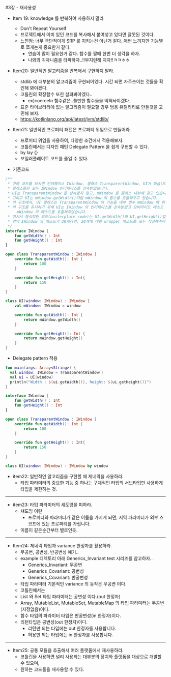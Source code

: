 #3장 - 재사용성

- Item 19: knowledge 를 반복하여 사용하지 말라
  - Don't Repeat Yourself
  - 프로젝트에서 이미 있던 코드를 복사해서 붙여넣고 있다면 잘못된 것이다.
  - 느낀점: 너무 극단적이게 SRP 를 지키는건 아닌거 같다..매번 느끼지만 기능별로 쪼개는게 중요한거 같다.
    - 연습이 많이 필요한거 같다. 함수를 짤때 한번 더 생각을 하자.
    - 나와의 귀차니즘을 타파하자..!!부지런해 지자!!ㅋㅋㅎㅎ

- Item20: 일반적인 알고리즘을 반복해서 구현하지 말라.
  - stdlib 에 대부분의 알고리즘이 구현되어있다. 시간 되면 자주쓰이는 것들을 확인해 봐야겠다.
  - 코틀린의 확장함수 또한 살펴봐야겠다..
    - ex)coerceIn 함수같은..쓸만한 함수들을 익혀놔야겠다.
  - 표준 라이브러리에 없는 알고리즘이 필요할 경우 범용 유틸리티로 만들것을 고민해 보자.
  - https://kotlinlang.org/api/latest/jvm/stdlib/

- Item21: 일반적인 프로퍼티 패턴은 프로퍼티 위임으로 만들어라.
  - 프로퍼티 위임을 사용하여, 다양한 조건에서 적용해보자.
  - 코틀린에서는 디자인 패턴 Delegate Pattern 을 쉽게 구현할 수 있다.
  - by lay {}
  - 보일러플레이트 코드를 줄일 수 있다.

- 기존코드
```kotlin
/**
 * 아래 코드를 보시면 인터페이스 IWindow, 클래스 TransparentWindow, UI가 있습니다. 
 * 클래스들은 모두 IWindow 인터페이스를 상속받았습니다. 
 * UI는 TransparentWindow 를 상속받지 않고, mWindow 를 클래스 내부에 갖고 있습니다. 
 * 그리고 UI는 mWindow.getWidth()처럼 mWindow 의 함수를 호출해주고 있습니다. 
 * 이 구조에서, UI 클래스는 TransparentWindow 의 기능을 내부 변수 mWindow 에 위임하였습니다. 
 * 이 구조를 유지하기 위해 UI는 IWindow 의 인터페이스를 상속받았고 오버라이드 메소드 안에서 
     mWindow 의 메소드를 호출해주었습니다. 
 * 여기서 형식적인 코드(boilerplate code)는 UI.getWidth()와 UI.getHeight()입니다. 
 * 만약 IWindow 의 메소드가 20개라면, 20개에 대한 wrapper 메소드를 모두 작성해주어야 합니다.
 */
interface IWindow {
    fun getWidth() : Int
    fun getHeight() : Int
}

open class TransparentWindow : IWindow {
    override fun getWidth(): Int {
        return 100
    }

    override fun getHeight() : Int{
        return 150
    }
}

class UI(window: IWindow) : IWindow {
    val mWindow: IWindow = window

    override fun getWidth(): Int {
        return mWindow.getWidth()
    }

    override fun getHeight(): Int {
        return mWindow.getHeight()
    }
}
```
- Delegate pattern 적용
```kotlin
fun main(args: Array<String>) {
  val window: IWindow = TransparentWindow()
  val ui = UI(window)
  println("Width : ${ui.getWidth()}, height: ${ui.getHeight()}")
}

interface IWindow {
    fun getWidth() : Int
    fun getHeight() : Int
}

open class TransparentWindow : IWindow {
    override fun getWidth(): Int {
        return 100
    }

    override fun getHeight() : Int{
        return 150
    }
}

class UI(window: IWindow) : IWindow by window
```

- item22: 일반적인 알고리즘을 구현할 때 제네릭을 사용하라.
  - 타입 파라미터의 중요한 기능 중 하나는 구체적인 타입의 서브타입만 사용하게 타입을 제한하는 것.
---
- item23: 타입 파라미터의 섀도잉을 피하라.
  - 섀도잉 이란
    - 프로퍼티와 파라미터가 같은 이름을 가지게 되면, 지역 파라미터가 외부 스코프에 있는 프로퍼티를 가립니다.
  - 이름이 같은순간부터 별로인듯.
---
- Item24: 제네릭 타입과 variance 한정자를 활용하라.
  - 무공변, 공변성, 반공변성 얘기..
  - example 디렉토리 아래 Generics_Invariant test 시리즈를 참고하자..
    - Generics_Invariant: 무공변
    - Generics_Covariant: 공변성
    - Generics_Covariant: 반공변성
  - 타입 파라미터 기본적인 variance 의 동작은 무공변 이다.
  - 코틀린에서는
  - List 와 Set 타입 파라미터는 공변성 이다.(out 한정자)
  - Array, MutableList, MutableSet, MutableMap 의 타입 파라미터는 무공변(지정없음)이다.
  - 함수 타입의 파라미터 타입은 반공변성(in 한정자)이다.
  - 리턴타입은 공변성(out 한정자)이다.
    - 리턴만 되는 타입에는 out 한정자를 사용합니다.
    - 허용만 되는 타입에는 in 한정자를 사용합니다.
---
- Item25: 공통 모듈을 추출해서 여러 플랫폼에서 재사용하라.
  - 코틀린을 사용하면 널리 사용되는 대부분의 장치와 플랫폼을 대상으로 개발할 수 있으며,
  - 원하는 코드들을 재사용할 수 있다.




